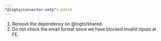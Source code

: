 ```yaml
---
"@logto/connector-smtp": patch
---
```


1. Remove the dependency on @logto/shared.
2. Do not check the email format since we have blocked invalid inputs at FE.
